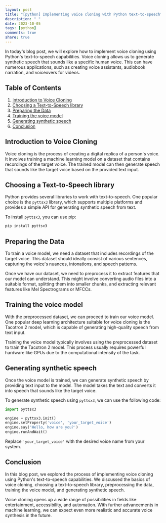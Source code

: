 ```yaml
---
layout: post
title: "[python] Implementing voice cloning with Python text-to-speech"
description: " "
date: 2023-10-05
tags: [python]
comments: true
share: true
---
```


In today's blog post, we will explore how to implement voice cloning using Python's text-to-speech capabilities. Voice cloning allows us to generate synthetic speech that sounds like a specific human voice. This can have numerous applications, such as creating voice assistants, audiobook narration, and voiceovers for videos.

## Table of Contents
1. [Introduction to Voice Cloning](#introduction-to-voice-cloning)
2. [Choosing a Text-to-Speech library](#choosing-a-text-to-speech-library)
3. [Preparing the Data](#preparing-the-data)
4. [Training the voice model](#training-the-voice-model)
5. [Generating synthetic speech](#generating-synthetic-speech)
6. [Conclusion](#conclusion)

## Introduction to Voice Cloning

Voice cloning is the process of creating a digital replica of a person's voice. It involves training a machine learning model on a dataset that contains recordings of the target voice. The trained model can then generate speech that sounds like the target voice based on the provided text input.

## Choosing a Text-to-Speech library

Python provides several libraries to work with text-to-speech. One popular choice is the `pyttsx3` library, which supports multiple platforms and provides a simple API for generating synthetic speech from text.

To install `pyttsx3`, you can use pip:

```bash
pip install pyttsx3
```

## Preparing the Data

To train a voice model, we need a dataset that includes recordings of the target voice. This dataset should ideally consist of various sentences, capturing the voice's nuances, intonations, and speech patterns.

Once we have our dataset, we need to preprocess it to extract features that our model can understand. This might involve converting audio files into a suitable format, splitting them into smaller chunks, and extracting relevant features like Mel Spectrograms or MFCCs.

## Training the voice model

With the preprocessed dataset, we can proceed to train our voice model. One popular deep learning architecture suitable for voice cloning is the Tacotron 2 model, which is capable of generating high-quality speech from text input.

Training the voice model typically involves using the preprocessed dataset to train the Tacotron 2 model. This process usually requires powerful hardware like GPUs due to the computational intensity of the task.

## Generating synthetic speech

Once the voice model is trained, we can generate synthetic speech by providing text input to the model. The model takes the text and converts it into speech that sounds like the target voice.

To generate synthetic speech using `pyttsx3`, we can use the following code:

```python
import pyttsx3

engine = pyttsx3.init()
engine.setProperty('voice', 'your_target_voice')
engine.say('Hello, how are you?')
engine.runAndWait()
```

Replace `'your_target_voice'` with the desired voice name from your system.

## Conclusion

In this blog post, we explored the process of implementing voice cloning using Python's text-to-speech capabilities. We discussed the basics of voice cloning, choosing a text-to-speech library, preprocessing the data, training the voice model, and generating synthetic speech.

Voice cloning opens up a wide range of possibilities in fields like entertainment, accessibility, and automation. With further advancements in machine learning, we can expect even more realistic and accurate voice synthesis in the future.